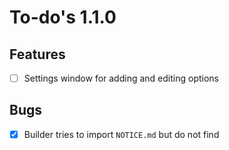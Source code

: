 # To-do's 1.1.0

## Features
- [ ] Settings window for adding and editing options
## Bugs
- [x] Builder tries to import `NOTICE.md` but do not find